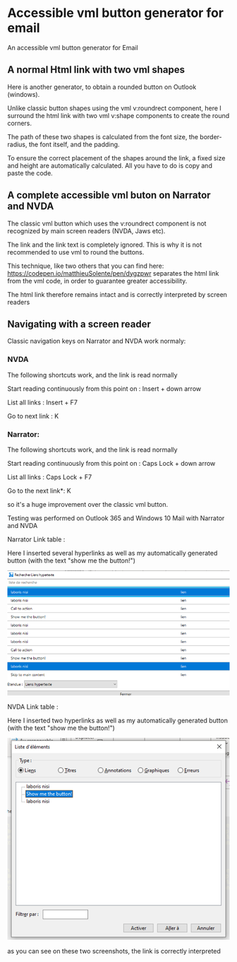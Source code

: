 # Accessible vml button generator for email
An accessible vml button generator for Email

## A normal Html link with two vml shapes


Here is another generator, to obtain a rounded button on Outlook (windows). 

Unlike classic button shapes using the vml v:roundrect component, here I surround the html link with two vml v:shape components to create the round corners. 

The path of these two shapes is calculated from the font size, the border-radius, the font itself, and the padding. 

To ensure the correct placement of the shapes around the link, a fixed size and height are automatically calculated. All you have to do is copy and paste the code. 

## A complete accessible vml buton on Narrator and NVDA

The classic vml button which uses the v:roundrect component is not recognized by main screen readers (NVDA, Jaws etc). 

The link and the link text is completely ignored. This is why it is not recommended to use vml to round the buttons.

This technique, like two others that you can find here: https://codepen.io/matthieuSolente/pen/dygzpwr separates the html link from the vml code, in order to guarantee greater accessibility. 

The html link therefore remains intact and is correctly interpreted by screen readers

## Navigating with a screen reader
Classic navigation keys on Narrator and NVDA work normaly: 

### NVDA

The following shortcuts work, and the link is read normally

Start reading continuously from this point on : Insert + down arrow

List all links :	Insert + F7

Go to next link	: K

### Narrator:

The following shortcuts work, and the link is read normally

Start reading continuously from this point on	: Caps Lock + down arrow

List all links :	Caps Lock + F7

Go to the next link*: 	K

so it's a huge improvement over the classic vml button.

Testing was performed on Outlook 365 and Windows 10 Mail with Narrator and NVDA


Narrator Link table :

Here I inserted several hyperlinks as well as my automatically generated button (with the text "show me the button!")

![Narrator Link table](https://github.com/matthieuSolente/accessible-vml-button-generator/blob/main/narrator-link-table.png)


NVDA Link table :

Here I inserted two hyperlinks as well as my automatically generated button (with the text "show me the button!")

![NVDA Link table](https://github.com/matthieuSolente/accessible-vml-button-generator/blob/main/Nvda-element-list.PNG)


as you can see on these two screenshots, the link is correctly interpreted

